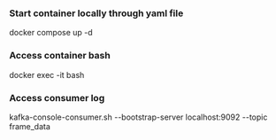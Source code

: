 ### Start container locally through yaml file
docker compose up -d

### Access container bash
docker exec -it <name> bash

### Access consumer log
kafka-console-consumer.sh --bootstrap-server localhost:9092 --topic frame_data